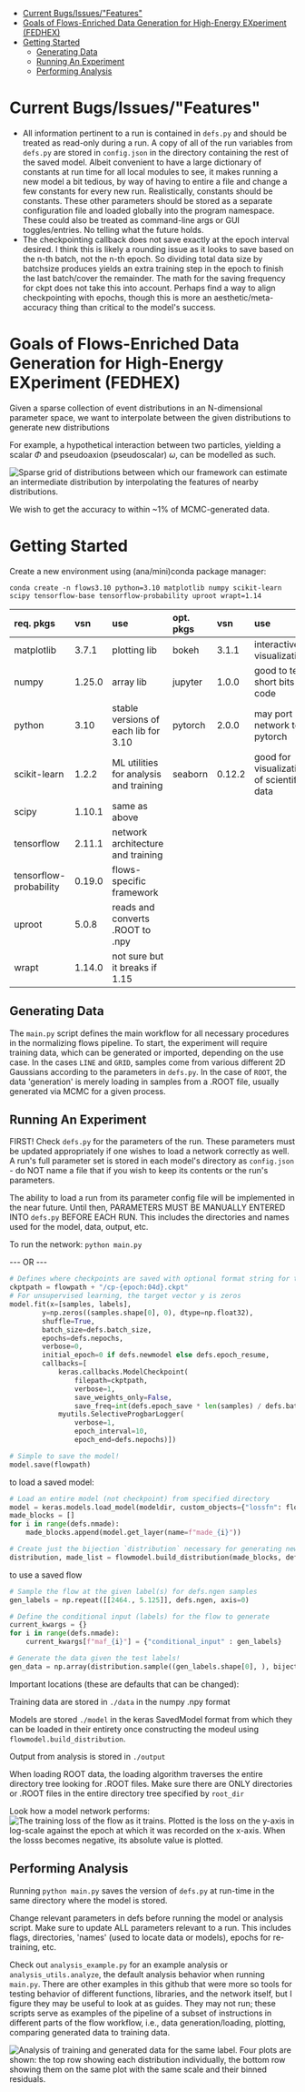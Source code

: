 <!--flows README-->
- [Current Bugs/Issues/"Features"](#current-bugsissuesfeatures)
- [Goals of Flows-Enriched Data Generation for High-Energy EXperiment (FEDHEX)](#goals-of-flows-enriched-data-generation-for-high-energy-experiment-fedhex)
- [Getting Started](#getting-started)
  - [Generating Data](#generating-data)
  - [Running An Experiment](#running-an-experiment)
  - [Performing Analysis](#performing-analysis)

# Current Bugs/Issues/"Features"
 - All information pertinent to a run is contained in `defs.py` and should be treated as read-only during a run. A copy of all of the run variables from `defs.py` are stored in `config.json` in the directory containing the rest of the saved model. Albeit convenient to have a large dictionary of constants at run time for all local modules to see, it makes running a new model a bit tedious, by way of having to entire a file and change a few constants for every new run. Realistically, constants should be constants. These other parameters should be stored as a separate configuration file and loaded globally into the program namespace. These could also be treated as command-line args or GUI toggles/entries. No telling what the future holds.
 - The checkpointing callback does not save exactly at the epoch interval desired. I think this is likely a rounding issue as it looks to save based on the n-th batch, not the n-th epoch. So dividing total data size by batchsize produces yields an extra training step in the epoch to finish the last batch/cover the remainder. The math for the saving frequency for ckpt does not take this into account. Perhaps find a way to align checkpointing with epochs, though this is more an aesthetic/meta-accuracy thing than critical to the model's success.

# Goals of Flows-Enriched Data Generation for High-Energy EXperiment (FEDHEX) 

Given a sparse collection of event distributions in an N-dimensional parameter space, we want to interpolate between the given distributions to generate new distributions

For example, a hypothetical interaction between two particles, yielding a scalar $\Phi$ and pseudoaxion (pseudoscalar) $\omega$, can be modelled as such.

![Sparse grid of distributions between which our framework can estimate an intermediate distribution by interpolating the features of nearby distributions.](plotroot.png "10x10 Sparse Grid of Reconstructed Particle Masses")

We wish to get the accuracy to within ~1% of MCMC-generated data.

# Getting Started

Create a new environment using (ana/mini)conda package manager:

```conda create -n flows3.10 python=3.10 matplotlib numpy scikit-learn scipy tensorflow-base tensorflow-probability uproot wrapt=1.14```

| req. pkgs              | vsn    | use                                    | opt. pkgs | vsn    | use                                       |
| :--------------------- | :----- | :------------------------------------- | :-------- | :----- | :---------------------------------------- |
| matplotlib             | 3.7.1  | plotting lib                           | bokeh     | 3.1.1  | interactive visualization                 |
| numpy                  | 1.25.0 | array lib                              | jupyter   | 1.0.0  | good to test short bits of code           |
| python                 | 3.10   | stable versions of each lib for 3.10   | pytorch   | 2.0.0  | may port network to pytorch               |
| scikit-learn           | 1.2.2  | ML utilities for analysis and training | seaborn   | 0.12.2 | good for visualization of scientific data |
| scipy                  | 1.10.1 | same as above                          |           |        |
| tensorflow             | 2.11.1 | network architecture and training      |           |        |
| tensorflow-probability | 0.19.0 | flows-specific framework               |           |        |
| uproot                 | 5.0.8  | reads and converts .ROOT to .npy       |           |        |
| wrapt                  | 1.14.0 | not sure but it breaks if 1.15         |           |        |

## Generating Data

The ```main.py``` script defines the main workflow for all necessary procedures in the normalizing flows pipeline. To start, the experiment will require training data, which can be generated or imported, depending on the use case. In the cases ```LINE``` and ```GRID```, samples come from various different 2D Gaussians according to the parameters in ```defs.py```. In the case of ```ROOT```, the data 'generation' is merely loading in samples from a .ROOT file, usually generated via MCMC for a given process.

## Running An Experiment

FIRST! Check ```defs.py``` for the parameters of the run. These parameters must be updated appropriately if one wishes to load a network correctly as well. A run's full parameter set is stored in each model's directory as ```config.json``` - do NOT name a file that if you wish to keep its contents or the run's parameters.

The ability to load a run from its parameter config file will be implemented in the near future. Until then, PARAMETERS MUST BE MANUALLY ENTERED INTO ```defs.py``` BEFORE EACH RUN. This includes the directories and names used for the model, data, output, etc.

To run the network:
```python main.py```

--- OR ---

``` py
# Defines where checkpoints are saved with optional format string for the epoch at the time of saving
ckptpath = flowpath + "/cp-{epoch:04d}.ckpt"
# For unsupervised learning, the target vector y is zeros
model.fit(x=[samples, labels],
        y=np.zeros((samples.shape[0], 0), dtype=np.float32),
        shuffle=True,
        batch_size=defs.batch_size,
        epochs=defs.nepochs,
        verbose=0,
        initial_epoch=0 if defs.newmodel else defs.epoch_resume,
        callbacks=[
            keras.callbacks.ModelCheckpoint(
                filepath=ckptpath,
                verbose=1,
                save_weights_only=False,
                save_freq=int(defs.epoch_save * len(samples) / defs.batch_size)),
            myutils.SelectiveProgbarLogger(
                verbose=1,
                epoch_interval=10,
                epoch_end=defs.nepochs)])

# Simple to save the model!
model.save(flowpath)
```

to load a saved model:
``` py
# Load an entire model (not checkpoint) from specified directory
model = keras.models.load_model(modeldir, custom_objects={"lossfn": flowmodel.lossfn, "Made": flowmodel.Made})
made_blocks = []
for i in range(defs.nmade):
    made_blocks.append(model.get_layer(name=f"made_{i}"))

# Create just the bijection `distribution` necessary for generating new samples
distribution, made_list = flowmodel.build_distribution(made_blocks, defs.ndim)
```

to use a saved flow
``` py
# Sample the flow at the given label(s) for defs.ngen samples
gen_labels = np.repeat([[2464., 5.125]], defs.ngen, axis=0)

# Define the conditional input (labels) for the flow to generate
current_kwargs = {}
for i in range(defs.nmade):
    current_kwargs[f"maf_{i}"] = {"conditional_input" : gen_labels}

# Generate the data given the test labels!
gen_data = np.array(distribution.sample((gen_labels.shape[0], ), bijector_kwargs=current_kwargs))
```

Important locations (these are defaults that can be changed):

Training data are stored in ```./data``` in the numpy .npy format

Models are stored ```./model``` in the keras SavedModel format from which they can be loaded in their entirety once constructing the modeul using ```flowmodel.build_distribution```.

Output from analysis is stored in ```./output```

When loading ROOT data, the loading algorithm traverses the entire directory tree looking for .ROOT files. Make sure there are ONLY directories or .ROOT files in the entire directory tree specified by ```root_dir```

Look how a model network performs:
![The training loss of the flow as it trains. Plotted is the loss on the y-axis in log-scale against the epoch at which it was recorded on the x-axis. When the losss becomes negative, its absolute value is plotted.](loss.png "The training losses of a flow with 10 bijections, 1 layer and 128 parameters per bijection.")



## Performing Analysis

Running ```python main.py``` saves the version of ```defs.py``` at run-time in the same directory where the model is stored.

Change relevant parameters in defs before running the model or analysis script. Make sure to update ALL parameters relevant to a run. This includes flags, directories, 'names' (used to locate data or models), epochs for re-training, etc.

Check out ```analysis_example.py``` for an example analysis or ```analysis_utils.analyze```, the default analysis behavior when running ```main.py```. There are other examples in this github that were more so tools for testing behavior of different functions, libraries, and the network itself, but I figure they may be useful to look at as guides. They may not run; these scripts serve as examples of the pipeline of a subset of instructions in different parts of the flow workflow, i.e., data generation/loading, plotting, comparing generated data to training data.

![Analysis of training and generated data for the same label. Four plots are shown: the top row showing each distribution individually, the bottom row showing them on the same plot with the same scale and their binned residuals.](res.png "Comparison between training and generated data on label (Phi=2464, Omega=5.125)")